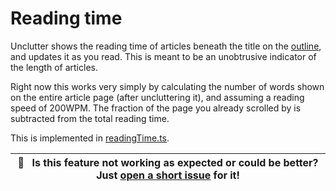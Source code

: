 # Reading time

Unclutter shows the reading time of articles beneath the title on the [outline](https://github.com/lindylearn/unclutter/blob/main/docs/outline.md), and updates it as you read. This is meant to be an unobtrusive indicator of the length of articles.

Right now this works very simply by calculating the number of words shown on the entire article page (after uncluttering it), and assuming a reading speed of 200WPM. The fraction of the page you already scrolled by is subtracted from the total reading time.

This is implemented in [readingTime.ts](https://github.com/lindylearn/unclutter/blob/main/source/content-script/modifications/DOM/readingTime.ts).

| 🐛     **Is this feature not working as expected or could be better? Just [open a short issue](https://github.com/lindylearn/unclutter/issues/new) for it!** |
| ------------------------------------------------------------------------------------------------------------------------------------------------------------ |
